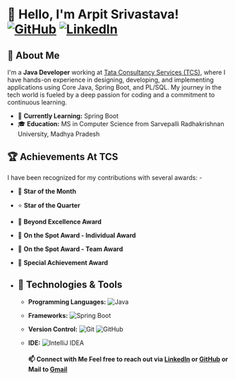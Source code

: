 # 👋 Hello, I'm Arpit Srivastava! [![GitHub](https://img.shields.io/badge/GitHub-git--arpit-blue?logo=github&style=flat-square)](https://github.com/git-arpit) [![LinkedIn](https://img.shields.io/badge/LinkedIn-Connect-blue?logo=linkedin&style=flat-square)](https://www.linkedin.com/in/onarpit/)
## 💼 About Me
I'm a **Java Developer** working at [Tata Consultancy Services (TCS)](https://www.tcs.com), where I have hands-on experience in designing, developing, and implementing applications using Core Java, Spring Boot, and PL/SQL.
My journey in the tech world is fueled by a deep passion for coding and a commitment to continuous learning.
- 🌱 **Currently Learning:** Spring Boot 
- 🎓 **Education:** MS in Computer Science from Sarvepalli Radhakrishnan University, Madhya Pradesh 
## 🏆 Achievements At TCS
I have been recognized for my contributions with several awards: - 
- 🏅 **Star of the Month**
- ⭐ **Star of the Quarter**
- 🥇 **Beyond Excellence Award**
- 🎯 **On the Spot Award - Individual Award**
- 🎯 **On the Spot Award - Team Award**
- 🏅 **Special Achievement Award**
 
- ## 🚀 Technologies & Tools
  - **Programming Languages:**   ![Java](https://img.shields.io/badge/Java-ED8B00?logo=java&logoColor=white&style=flat-square)
  - **Frameworks:**   ![Spring Boot](https://img.shields.io/badge/Spring%20Boot-6DB33F?logo=spring-boot&logoColor=white&style=flat-square)
  - **Version Control:**   ![Git](https://img.shields.io/badge/Git-F05032?logo=git&logoColor=white&style=flat-square)   ![GitHub](https://img.shields.io/badge/GitHub-181717?logo=github&logoColor=white&style=flat-square)
  - **IDE:**   ![IntelliJ IDEA](https://img.shields.io/badge/IntelliJ%20IDEA-000000?logo=intellij-idea&logoColor=white&style=flat-square)

    #### 📫 Connect with Me Feel free to reach out via [LinkedIn](https://www.linkedin.com/in/onarpit) or  [GitHub](https://github.com/git-arpit) or Mail to [Gmail](career.arpitsri@gmail.com)
